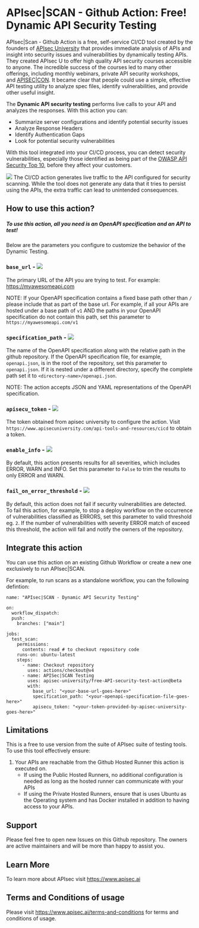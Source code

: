 # APIsec|SCAN - Github Action: Free! Dynamic API Security Testing

APIsec|Scan - Github Action is a free, self-service CI/CD tool created by the founders of [APIsec University](https://www.apisecuniversity.com/) that provides immediate analysis of APIs and insight into security issues and vulnerabilities by dynamically testing APIs. They created APIsec U to offer high quality API security courses accessible to anyone. The incredible success of the courses led to many other offerings, including monthly webinars, private API security workshops, and [APISEC|CON](https://conf.apisecuniversity.com/). It became clear that people could use a simple, effective API testing utility to analyze spec files, identify vulnerabilities, and provide other useful insight.

The **Dynamic API security testing** performs live calls to your API and analyzes the responses. With this action you can:

- Summarize server configurations and identify potential security issues
- Analyze Response Headers
- Identify Authentication Gaps
- Look for potential security vulnerabilities

With this tool integrated into your CI/CD process, you can detect security vulnerabilities, especially those identified as being part of the [OWASP API Security Top 10](https://apisecurity.io/owasp-api-security-top-10/owasp-api-security-top-10-project/), before they affect your customers.

![](https://img.shields.io/badge/WARNING-Not_suitable_for_production-blue) The CI/CD action generates live traffic to the API configured for security scanning. While the tool does not generate any data that it tries to persist using the APIs, the extra traffic can lead to unintended consequences.

## How to use this action?

##### To use this action, all you need is an OpenAPI specification and an API to test!

Below are the parameters you configure to customize the behavior of the Dynamic Testing.

### `base_url` - ![](https://img.shields.io/badge/Required-red)

The primary URL of the API you are trying to test. For example: https://myawesomeapi.com

NOTE: If your OpenAPI specification contains a fixed base path other than `/` please include that as part of the base url. For example, if all your APIs are hosted under a base path of `v1` AND the paths in your OpenAPI specification do not contain this path, set this parameter to `https://myawesomeapi.com/v1`

### `specification_path` - ![](https://img.shields.io/badge/Required-red)

The name of the OpenAPI specification along with the relative path in the github repository.
If the OpenAPI specification file, for example, `openapi.json`, is in the root of the repository, set this parameter to `openapi.json`. If it is nested under a different directory, specify the complete path set it to `<directory-name>/openapi.json`.

NOTE: The action accepts JSON and YAML representations of the OpenAPI specification.

### `apisecu_token` - ![](https://img.shields.io/badge/Required-red)

The token obtained from apisec university to configure the action. Visit `https://www.apisecuniversity.com/api-tools-and-resources/cicd` to obtain a token.

### `enable_info` - ![](https://img.shields.io/badge/Optional-blue)

By default, this action presents results for all severities, which includes ERROR, WARN and INFO. Set this parameter to `False` to trim the results to only ERROR and WARN.

### `fail_on_error_threshold` - ![](https://img.shields.io/badge/Optional-blue)

By default, this action does not fail if security vulnerabilities are detected. To fail this action, for example, to stop a deploy workflow on the occurrence of vulnerabilities classified as ERRORS, set this parameter to valid threshold eg. `2`. If the number of vulnerabilities with severity ERROR match of exceed this threshold, the action will fail and notify the owners of the repository.

## Integrate this action

You can use this action on an existing Github Workflow or create a new one exclusively to run APIsec|SCAN.

For example, to run scans as a standalone workflow, you can the following defintion:

```
name: "APIsec|SCAN - Dynamic API Security Testing"

on:
  workflow_dispatch:
  push:
    branches: ["main"]

jobs:
  test_scan:
    permissions:
      contents: read # to checkout repository code
    runs-on: ubuntu-latest
    steps:
      - name: Checkout repository
        uses: actions/checkout@v4
      - name: APISec|SCAN Testing
        uses: apisec-university/free-API-security-test-action@beta
        with:
          base_url: "<your-base-url-goes-here>"
          specification_path: "<your-openapi-specification-file-goes-here>"
          apisecu_token: "<your-token-provided-by-apisec-university-goes-here>"
```

## Limitations

This is a free to use version from the suite of APIsec suite of testing tools. To use this tool effectively ensure:

1. Your APIs are reachable from the Github Hosted Runner this action is executed on.
   - If using the Public Hosted Runners, no additional configuration is needed as long as the hosted runner can communicate with your APIs
   - If using the Private Hosted Runners, ensure that is uses Ubuntu as the Operating system and has Docker installed in addition to having access to your APIs.

## Support

Please feel free to open new Issues on this Github repository. The owners are active maintainers and will be more than happy to assist you.

## Learn More

To learn more about APIsec visit https://www.apisec.ai

## Terms and Conditions of usage

Please visit https://www.apisec.ai/terms-and-conditions for terms and conditions of usage.
